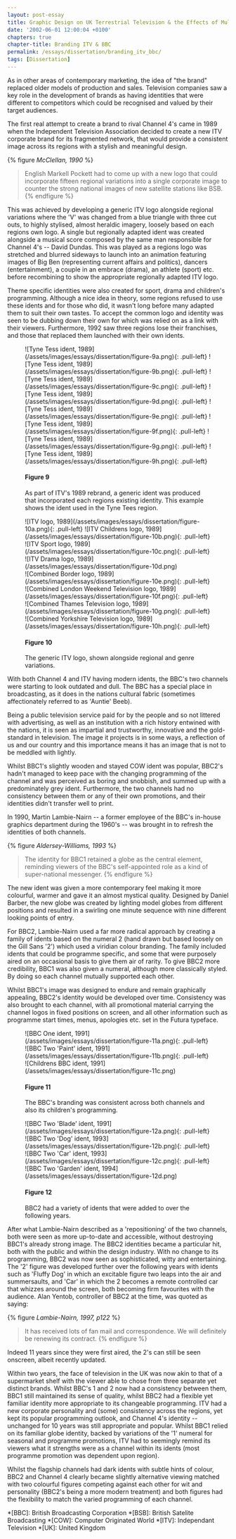 ```yaml
---
layout: post-essay
title: Graphic Design on UK Terrestrial Television & the Effects of Multi-Channel Growth
date: '2002-06-01 12:00:04 +0100'
chapters: true
chapter-title: Branding ITV & BBC
permalink: /essays/dissertation/branding_itv_bbc/
tags: [Dissertation]
---
```

As in other areas of contemporary marketing, the idea of "the brand" replaced older models of production and sales. Television companies saw a key role in the development of brands as having identities that were different to competitors which could be recognised and valued by their target audiences.

The first real attempt to create a brand to rival Channel 4's came in 1989 when the Independent Television Association decided to create a new ITV corporate brand for its fragmented network, that would provide a consistent image across its regions with a stylish and meaningful design.

{% figure <cite>McClellan, 1990</cite> %}
> English Markell Pockett had to come up with a new logo that could incorporate fifteen regional variations into a single corporate image to counter the strong national images of new satellite stations like BSB.
{% endfigure %}

This was achieved by developing a generic ITV logo alongside regional variations where the 'V' was changed from a blue triangle with three cut outs, to highly stylised, almost heraldic imagery, loosely based on each regions own logo. A single but regionally adapted ident was created alongside a musical score composed by the same man responsible for Channel 4's -- David Dundas. This was played as a regions logo was stretched and blurred sideways to launch into an animation featuring images of Big Ben (representing current affairs and politics), dancers (entertainment), a couple in an embrace (drama), an athlete (sport) etc. before recombining to show the appropriate regionally adapted ITV logo.

Theme specific identities were also created for sport, drama and children's programming. Although a nice idea in theory, some regions refused to use these idents and for those who did, it wasn't long before many adapted them to suit their own tastes. To accept the common logo and identity was seen to be dubbing down their own for which was relied on as a link with their viewers. Furthermore, 1992 saw three regions lose their franchises, and those that replaced them launched with their own idents.

<figure id="figure-9">
    ![Tyne Tess ident, 1989](/assets/images/essays/dissertation/figure-9a.png){: .pull-left}
    ![Tyne Tess ident, 1989](/assets/images/essays/dissertation/figure-9b.png){: .pull-left}
    ![Tyne Tess ident, 1989](/assets/images/essays/dissertation/figure-9c.png){: .pull-left}
    ![Tyne Tess ident, 1989](/assets/images/essays/dissertation/figure-9d.png){: .pull-left}
    ![Tyne Tess ident, 1989](/assets/images/essays/dissertation/figure-9e.png){: .pull-left}
    ![Tyne Tess ident, 1989](/assets/images/essays/dissertation/figure-9f.png){: .pull-left}
    ![Tyne Tess ident, 1989](/assets/images/essays/dissertation/figure-9g.png){: .pull-left}
    ![Tyne Tess ident, 1989](/assets/images/essays/dissertation/figure-9h.png){: .pull-left}
    <figcaption>
        <h4>Figure 9</h4>
        <p>As part of ITV's 1989 rebrand, a generic ident was produced that incorporated each regions existing identity. This example shows the ident used in the Tyne Tees region.</p>
    </figcaption>
</figure>

<figure id="figure-10">
    ![ITV logo, 1989](/assets/images/essays/dissertation/figure-10a.png){: .pull-left}
    ![ITV Childrens logo, 1989](/assets/images/essays/dissertation/figure-10b.png){: .pull-left} 
    ![ITV Sport logo, 1989](/assets/images/essays/dissertation/figure-10c.png){: .pull-left}
    ![ITV Drama logo, 1989](/assets/images/essays/dissertation/figure-10d.png)<br/>
    ![Combined Border logo, 1989](/assets/images/essays/dissertation/figure-10e.png){: .pull-left}
    ![Combined London Weekend Television logo, 1989](/assets/images/essays/dissertation/figure-10f.png){: .pull-left}
    ![Combined Thames Television logo, 1989](/assets/images/essays/dissertation/figure-10g.png){: .pull-left} 
    ![Combined Yorkshire Television logo, 1989](/assets/images/essays/dissertation/figure-10h.png){: .pull-left}
    <figcaption>
        <h4>Figure 10</h4>
        <p>The generic ITV logo, shown alongside regional and genre variations.</p>
    </figcaption>
</figure>

With both Channel 4 and ITV having modern idents, the BBC's two channels were starting to look outdated and dull. The BBC has a special place in broadcasting, as it does in the nations cultural fabric (sometimes affectionately referred to as 'Auntie' Beeb).

Being a public television service paid for by the people and so not littered with advertising, as well as an institution with a rich history entwined with the nations, it is seen as impartial and trustworthy, innovative and the gold-standard in television. The image it projects is in some ways, a reflection of us and our country and this importance means it has an image that is not to be meddled with lightly.

Whilst BBC1's slightly wooden and stayed COW ident was popular, BBC2's hadn't managed to keep pace with the changing programming of the channel and was perceived as boring and snobbish, and summed up with a predominately grey ident. Furthermore, the two channels had no consistency between them or any of their own promotions, and their identities didn't transfer well to print.

In 1990, Martin Lambie-Nairn -- a former employee of the BBC's in-house graphics department during the 1960's -- was brought in to refresh the identities of both channels.

{% figure <cite>Aldersey-Williams, 1993</cite> %}
> The identity for BBC1 retained a globe as the central element, reminding viewers of the BBC's self-appointed role as a kind of super-national messenger.
{% endfigure %}

The new ident was given a more contemporary feel making it more colourful, warmer and gave it an almost mystical quality. Designed by Daniel Barber, the new globe was created by lighting model globes from different positions and resulted in a swirling one minute sequence with nine different looking points of entry.

For BBC2, Lambie-Nairn used a far more radical approach by creating a family of idents based on the numeral 2 (hand drawn but based loosely on the Gill Sans '2') which used a viridian colour branding. The family included idents that could be programme specific, and some that were purposely aired on an occasional basis to give them air of rarity. To give BBC2 more credibility, BBC1 was also given a numeral, although more classically styled. By doing so each channel mutually supported each other.

Whilst BBC1's image was designed to endure and remain graphically appealing, BBC2's identity would be developed over time. Consistency was also brought to each channel, with all promotional material carrying the channel logos in fixed positions on screen, and all other information such as programme start times, menus, apologies etc. set in the Futura typeface.

<figure id="figure-11">
    ![BBC One ident, 1991](/assets/images/essays/dissertation/figure-11a.png){: .pull-left}
    ![BBC Two 'Paint' ident, 1991](/assets/images/essays/dissertation/figure-11b.png){: .pull-left} 
    ![Childrens BBC ident, 1991](/assets/images/essays/dissertation/figure-11c.png)
    <figcaption>
        <h4>Figure 11</h4>
        <p>The BBC's branding was consistent across both channels and also its children's programming.</p>
    </figcaption>
</figure>

<figure id="figure-12">
    ![BBC Two 'Blade' ident, 1991](/assets/images/essays/dissertation/figure-12a.png){: .pull-left}
    ![BBC Two 'Dog' ident, 1993](/assets/images/essays/dissertation/figure-12b.png){: .pull-left} 
    ![BBC Two 'Car' ident, 1993](/assets/images/essays/dissertation/figure-12c.png){: .pull-left}
    ![BBC Two 'Garden' ident, 1994](/assets/images/essays/dissertation/figure-12d.png)
    <figcaption>
        <h4>Figure 12</h4>
        <p>BBC2 had a variety of idents that were added to over the following years.</p>
    </figcaption>
</figure>

After what Lambie-Nairn described as a 'repositioning' of the two channels, both were seen as more up-to-date and accessible, without destroying BBC1's already strong image. The BBC2 identities became a particular hit, both with the public and within the design industry. With no change to its programming, BBC2 was now seen as sophisticated, witty and entertaining. The '2' figure was developed further over the following years with idents such as 'Fluffy Dog' in which an excitable figure two leaps into the air and summersaults, and 'Car' in which the 2 becomes a remote controlled car that whizzes around the screen, both becoming firm favourites with the audience. Alan Yentob, controller of BBC2 at the time, was quoted as saying:

{% figure <cite>Lambie-Nairn, 1997, p122</cite> %}
> It has received lots of fan mail and correspondence. We will definitely be renewing its contract.
{% endfigure %}

Indeed 11 years since they were first aired, the 2's can still be seen onscreen, albeit recently updated.

Within two years, the face of television in the UK was now akin to that of a supermarket shelf with the viewer able to chose from three separate yet distinct brands. Whilst BBC's 1 and 2 now had a consistency between them, BBC1 still maintained its sense of quality, whilst BBC2 had a flexible yet familiar identity more appropriate to its changeable programming. ITV had a new corporate personality and (some) consistency across the regions, yet kept its popular programming outlook, and Channel 4's identity -- unchanged for 10 years was still appropriate and popular. Whilst BBC1 relied on its familiar globe identity, backed by variations of the '1' numeral for seasonal and programme promotions, ITV had to seemingly remind its viewers what it strengths were as a channel within its idents (most programme promotion was dependent upon region).

Whilst the flagship channels had dark idents with subtle hints of colour, BBC2 and Channel 4 clearly became slightly alternative viewing matched with two colourful figures competing against each other for wit and personality (BBC2's being a more modern treatment) and both figures had the flexibility to match the varied programming of each channel.

*[BBC]: British Broadcasting Corporation
*[BSB]: British Satelite Broadcasting
*[COW]: Computer Originated World
*[ITV]: Independant Television
*[UK]: United Kingdom